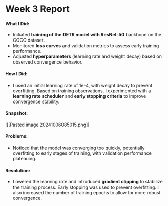 # Week 3 Report

#### What I Did:
- Initiated **training of the DETR model with ResNet-50** backbone on the COCO dataset.
- Monitored **loss curves** and validation metrics to assess early training performance.
- Adjusted **hyperparameters** (learning rate and weight decay) based on observed convergence behavior.

#### How I Did:
- I used an initial learning rate of 1e-4, with weight decay to prevent overfitting. Based on training observations, I experimented with a **learning rate scheduler** and **early stopping criteria** to improve convergence stability.

#### Snapshot:
![[Pasted image 20241006085015.png]]

#### Problems:
- Noticed that the model was converging too quickly, potentially overfitting to early stages of training, with validation performance plateauing.

#### Resolution:
- Lowered the learning rate and introduced **gradient clipping** to stabilize the training process. Early stopping was used to prevent overfitting. I also increased the number of training epochs to allow for more robust convergence.
